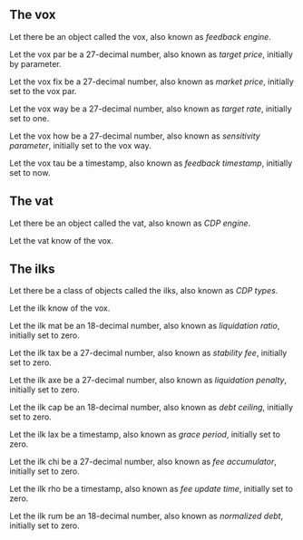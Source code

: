 ## The vox

Let there be an object called the vox,
  also known as _feedback engine_.

Let the vox par be a 27-decimal number,
  also known as _target price_,
  initially by parameter.

Let the vox fix be a 27-decimal number,
  also known as _market price_,
  initially set to the vox par.

Let the vox way be a 27-decimal number,
  also known as _target rate_,
  initially set to one.

Let the vox how be a 27-decimal number,
  also known as _sensitivity parameter_,
  initially set to the vox way.

Let the vox tau be a timestamp,
  also known as _feedback timestamp_,
  initially set to now.


## The vat

Let there be an object called the vat,
  also known as _CDP engine_.

Let the vat know of the vox.


## The ilks

Let there be a class of objects called the ilks,
  also known as _CDP types_.

Let the ilk know of the vox.

Let the ilk mat be an 18-decimal number,
  also known as _liquidation ratio_,
  initially set to zero.

Let the ilk tax be a 27-decimal number,
  also known as _stability fee_,
  initially set to zero.

Let the ilk axe be a 27-decimal number,
  also known as _liquidation penalty_,
  initially set to zero.

Let the ilk cap be an 18-decimal number,
  also known as _debt ceiling_,
  initially set to zero.

Let the ilk lax be a timestamp,
  also known as _grace period_,
  initially set to zero.

Let the ilk chi be a 27-decimal number,
  also known as _fee accumulator_,
  initially set to zero.

Let the ilk rho be a timestamp,
  also known as _fee update time_,
  initially set to zero.

Let the ilk rum be an 18-decimal number,
  also known as _normalized debt_,
  initially set to zero.
